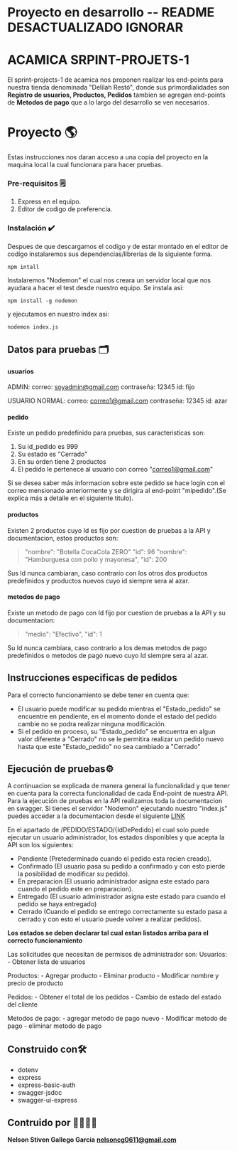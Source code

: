 # Proyecto en desarrollo -- README DESACTUALIZADO IGNORAR
# ACAMICA SRPINT-PROJETS-1

El sprint-projects-1 de acamica nos proponen realizar los end-points para nuestra tienda denominada "Delilah Restó", donde sus primordialidades son **Registro de usuarios, Productos, Pedidos** tambien se agregan end-points de **Metodos de pago** que a lo largo del desarrollo se ven necesarios.

# Proyecto 🌎

Estas instrucciones nos daran acceso a una copia del proyecto en la maquina local la cual funcionara para hacer pruebas.

### Pre-requisitos 🗒️

 1. Express en el equipo.
 2. Editor de codigo de preferencia.

### Instalación ✔️
Despues de que descargamos el codigo y de estar montado en el editor de codigo instalaremos sus dependencias/librerias de la siguiente forma.
	
	npm intall
	
Instalaremos "Nodemon" el cual nos creara un servidor local que nos 
ayudara a hacer el test desde nuestro equipo. Se instala asi:

	npm install -g nodemon

y ejecutamos en nuestro index asi:

	nodemon index.js


## Datos para pruebas 🗂️

#### usuarios
ADMIN:
correo: soyadmin@gmail.com
contraseña: 12345
id: fijo

USUARIO NORMAL:
correo: correo1@gmail.com
contraseña: 12345
id: azar
#### pedido
Existe un pedido predefinido para pruebas, sus caracteristicas son:

 1. Su id_pedido es 999
 2. Su estado es "Cerrado"
 3. En su orden tiene 2 productos
 4. El pedido le pertenece al usuario con correo "correo1@gmail.com"

Si se desea saber más informacion sobre este pedido se hace login con el correo mensionado anteriormente y se dirigira al end-point "mipedido".(Se explica más a detalle en el siguiente titulo).

#### productos

Existen 2 productos cuyo Id es fijo por cuestion de pruebas a la API y documentacion, estos productos son:

>"nombre":  "Botella CocaCola ZERO"
"id":  96
"nombre":  "Hamburguesa con pollo y mayonesa",
"id":  200

Sus Id nunca cambiaran, caso contrario con los otros dos productos predefinidos y productos nuevos cuyo id siempre sera al azar.

#### metodos de pago
Existe un metodo de pago con Id fijo por cuestion de pruebas a la API y su documentacion:

>"medio":  "Efectivo",
"id":  1

Su Id nunca cambiara, caso contrario a los demas metodos de pago predefinidos o metodos de pago nuevo cuyo Id siempre sera al azar.


## Instrucciones especificas de pedidos

Para el correcto funcionamiento se debe tener en cuenta que:
 
 - El usuario puede modificar su pedido mientras el "Estado_pedido" se encuentre en pendiente, en el momento donde el estado del pedido cambie no se podra realizar ninguna modificación.
 - Si el pedido en proceso, su "Estado_pedido" se encuentra en algun valor diferente a "Cerrado" no se le permitira realizar un pedido nuevo hasta que este "Estado_pedido" no sea cambiado a "Cerrado"

## Ejecución de pruebas⚙️
A continuacion se explicada de manera general la funcionalidad y que tener en cuenta para la correcta funcionalidad de cada End-point de nuestra API.
Para la ejecución de pruebas en la API realizamos toda la documentacion en swagger.
Si tienes el servidor "Nodemon" ejecutando nuestro "index.js" puedes acceder a la documentacion desde el siguiente [LINK](http://localhost:3000/swagger)

En el apartado de /PEDIDO/ESTADO/{IdDePedido} el cual solo puede ejecutar un usuario administrador, los estados disponibles y que acepta la API son los siguientes:

 - Pendiente (Pretederminado cuando el pedido esta recien creado).
 - Confirmado (El usuario pasa su pedido a confirmado y con esto pierde la posibilidad de modificar su pedido).
 - En preparacion (El usuario administrador asigna este estado para cuando el pedido este en preparacion).
 - Entregado (El usuario administrador asigna este estado para cuando el pedido se haya entregado)
 - Cerrado (Cuando el pedido se entrego correctamente su estado pasa a cerrado y con esto el usuario puede volver a realizar pedidos).


**Los estados se deben declarar tal cual estan listados arriba para el correcto funcionamiento** 

Las solicitudes que necesitan de permisos de administrador son:
Usuarios:
	- Obtener lista de usuarios

Productos:
	- Agregar producto
	- Eliminar producto
	- Modificar nombre y precio de producto

Pedidos:
	- Obtener el total de los pedidos
	- Cambio de estado del estado del cliente

Metodos de pago:
	- agregar metodo de pago nuevo
	- Modificar metodo de pago
	- eliminar metodo de pago


## Construido con🛠️
- dotenv
- express
- express-basic-auth
- swagger-jsdoc
- swagger-ui-express

## Contruido por 👨‍💻👨‍🍳

**Nelson Stiven Gallego Garcia**
**nelsoncg0611@gmail.com**
